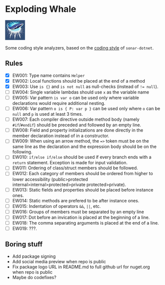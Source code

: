 # Exploding Whale

![Exploding Whale Logo](./logo.jpg)

Some coding style analyzers, based on the [coding style](https://github.com/SonarSource/sonar-dotnet/blob/master/docs/coding-style.md) of `sonar-dotnet`.

## Rules

- [x] EW001: Type name contains `Helper`
- [x] EW002: Local functions should be placed at the end of a method
- [x] EW003: Use `is {}` and `is not null` as null-checks (instead of `!= null`).
- [ ] EW004: Single variable lambdas should use `x` as the variable name
- [ ] EW005: Var pattern `is var o` can be used only where variable declarations would require additional nesting.
- [ ] EW006: Var pattern `o is { P: var p }` can be used only where `o` can be `null` and `p` is used at least 3 times.
- [ ] EW007: Each compiler directive outside method body (namely `#if`/`#endif`) should be preceded and followed by an empty line.
- [ ] EW008: Field and property initializations are done directly in the member declaration instead of in a constructor.
- [ ] EW009: When using an arrow method, the `=>` token must be on the same line as the declaration and the expression body should be on the following.
- [ ] EW010: `if/else if/else` should be used if every branch ends with a `return` statement. Exception is made for input validation.
- [ ] EW011: Ordering of class/struct members should be followed.
- [ ] EW012: Each category of members should be ordered from higher to lower accessibility (public>protected internal>internal>protected>private protected>private).
- [ ] EW013: Static fields and properties should be placed before instance ones.
- [ ] EW014: Static methods are prefered to be after instance ones.
- [ ] EW015: Indentation of operators `&&`, `||`, etc.
- [ ] EW016: Groups of members must be separated by an empty line
- [ ] EW017: Dot before an invication is placed at the beginning of a line.
- [ ] EW018: The comma separating arguments is placed at the end of a line.
- [ ] EW019: ???.

## Boring stuff

- Add package signing
- Add social media preview when repo is public
- Fix package logo URL in README.md to full github url for nuget.org when repo is public
- Maybe do codefixes?
<!-- - Make a list of rules -->
<!-- - Add readme for package -->
<!-- - Cleanup nuspec -->
<!-- - Add a rule wiki -->
<!-- - Connect rules with descriptions -->
<!-- - Make a UT framework -->
<!-- - Setup some analysis framework -->
<!-- - Make a codefix+testing framework -->
